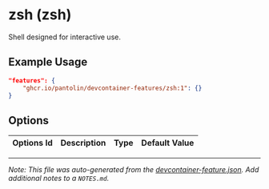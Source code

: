 
# zsh (zsh)

Shell designed for interactive use.

## Example Usage

```json
"features": {
    "ghcr.io/pantolin/devcontainer-features/zsh:1": {}
}
```

## Options

| Options Id | Description | Type | Default Value |
|-----|-----|-----|-----|




---

_Note: This file was auto-generated from the [devcontainer-feature.json](https://github.com/pantolin/devcontainer-features/blob/main/src/zsh/devcontainer-feature.json).  Add additional notes to a `NOTES.md`._
